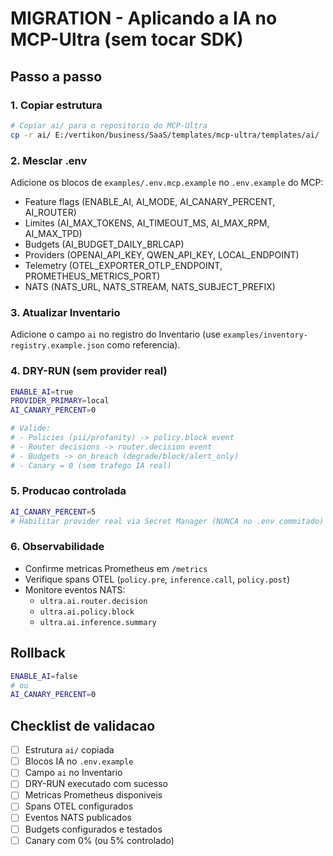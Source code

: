 # MIGRATION - Aplicando a IA no MCP-Ultra (sem tocar SDK)

## Passo a passo

### 1. Copiar estrutura
```bash
# Copiar ai/ para o repositorio do MCP-Ultra
cp -r ai/ E:/vertikon/business/SaaS/templates/mcp-ultra/templates/ai/
```

### 2. Mesclar .env
Adicione os blocos de `examples/.env.mcp.example` no `.env.example` do MCP:
- Feature flags (ENABLE_AI, AI_MODE, AI_CANARY_PERCENT, AI_ROUTER)
- Limites (AI_MAX_TOKENS, AI_TIMEOUT_MS, AI_MAX_RPM, AI_MAX_TPD)
- Budgets (AI_BUDGET_DAILY_BRLCAP)
- Providers (OPENAI_API_KEY, QWEN_API_KEY, LOCAL_ENDPOINT)
- Telemetry (OTEL_EXPORTER_OTLP_ENDPOINT, PROMETHEUS_METRICS_PORT)
- NATS (NATS_URL, NATS_STREAM, NATS_SUBJECT_PREFIX)

### 3. Atualizar Inventario
Adicione o campo `ai` no registro do Inventario (use `examples/inventory-registry.example.json` como referencia).

### 4. DRY-RUN (sem provider real)
```bash
ENABLE_AI=true
PROVIDER_PRIMARY=local
AI_CANARY_PERCENT=0

# Valide:
# - Policies (pii/profanity) -> policy.block event
# - Router decisions -> router.decision event
# - Budgets -> on_breach (degrade/block/alert_only)
# - Canary = 0 (sem trafego IA real)
```

### 5. Producao controlada
```bash
AI_CANARY_PERCENT=5
# Habilitar provider real via Secret Manager (NUNCA no .env commitado)
```

### 6. Observabilidade
- Confirme metricas Prometheus em `/metrics`
- Verifique spans OTEL (`policy.pre`, `inference.call`, `policy.post`)
- Monitore eventos NATS:
  - `ultra.ai.router.decision`
  - `ultra.ai.policy.block`
  - `ultra.ai.inference.summary`

## Rollback
```bash
ENABLE_AI=false
# ou
AI_CANARY_PERCENT=0
```

## Checklist de validacao

- [ ] Estrutura `ai/` copiada
- [ ] Blocos IA no `.env.example`
- [ ] Campo `ai` no Inventario
- [ ] DRY-RUN executado com sucesso
- [ ] Metricas Prometheus disponiveis
- [ ] Spans OTEL configurados
- [ ] Eventos NATS publicados
- [ ] Budgets configurados e testados
- [ ] Canary com 0% (ou 5% controlado)
